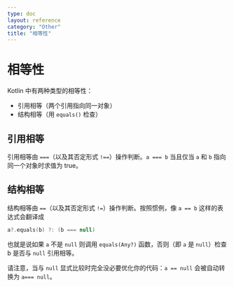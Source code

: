 ```yaml
---
type: doc
layout: reference
category: "Other"
title: "相等性"
---
```


# 相等性

Kotlin 中有两种类型的相等性：

* 引用相等（两个引用指向同一对象）
* 结构相等（用 `equals()` 检查）

## 引用相等

引用相等由 `===`（以及其否定形式 `!==`）操作判断。`a === b`
当且仅当 `a` 和 `b` 指向同一个对象时求值为 true。

## 结构相等

结构相等由 `==`（以及其否定形式 `!=`）操作判断。按照惯例，像 `a == b` 这样的表达式会翻译成

``` kotlin
a?.equals(b) ?: (b === null)
```

也就是说如果 `a` 不是 `null` 则调用 `equals(Any?)` 函数，否则（即 `a` 是 `null`）检查 b 是否与 `null` 引用相等。

请注意，当与 `null` 显式比较时完全没必要优化你的代码：`a == null` 会被自动转换为 `a=== null`。


